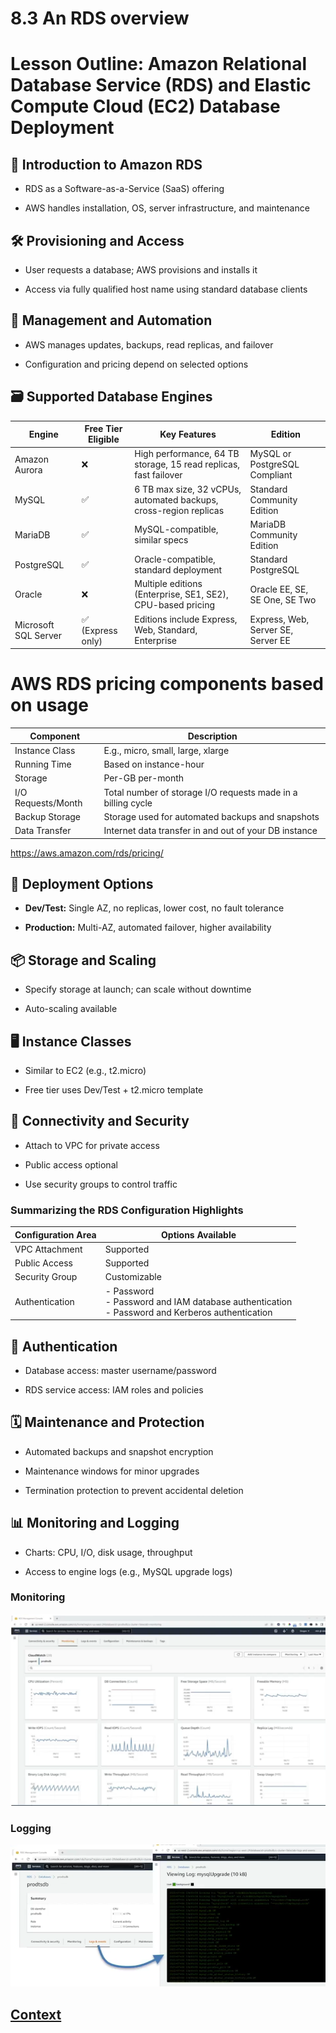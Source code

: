 # 8.3 An RDS overview 

# Lesson Outline: Amazon Relational Database Service (RDS) and Elastic Compute Cloud (EC2) Database Deployment
## 🧩 Introduction to Amazon RDS
* RDS as a Software-as-a-Service (SaaS) offering

* AWS handles installation, OS, server infrastructure, and maintenance

## 🛠 Provisioning and Access
* User requests a database; AWS provisions and installs it

* Access via fully qualified host name using standard database clients

## 🔧 Management and Automation
* AWS manages updates, backups, read replicas, and failover

* Configuration and pricing depend on selected options

## 🗃 Supported Database Engines

| Engine               | Free Tier Eligible     | Key Features                                                                 | Edition                              |
|----------------------|------------------------|------------------------------------------------------------------------------|---------------------------------------|
| Amazon Aurora        | ❌                     | High performance, 64 TB storage, 15 read replicas, fast failover            | MySQL or PostgreSQL Compliant         |
| MySQL                | ✅                     | 6 TB max size, 32 vCPUs, automated backups, cross-region replicas           | Standard Community Edition            |
| MariaDB              | ✅                     | MySQL-compatible, similar specs                                             | MariaDB Community Edition             |
| PostgreSQL           | ✅                     | Oracle-compatible, standard deployment                                      | Standard PostgreSQL                   |
| Oracle               | ❌                     | Multiple editions (Enterprise, SE1, SE2), CPU-based pricing                 | Oracle EE, SE, SE One, SE Two         |
| Microsoft SQL Server | ✅ (Express only)      | Editions include Express, Web, Standard, Enterprise                         | Express, Web, Server SE, Server EE    |


# AWS RDS pricing components based on usage

| Component         | Description                                                                 |
|------------------|-----------------------------------------------------------------------------|
| Instance Class    | E.g., micro, small, large, xlarge                                           |
| Running Time      | Based on instance-hour                                                      |
| Storage           | Per-GB per-month                                                            |
| I/O Requests/Month| Total number of storage I/O requests made in a billing cycle                |
| Backup Storage    | Storage used for automated backups and snapshots                            |
| Data Transfer     | Internet data transfer in and out of your DB instance                       |

https://aws.amazon.com/rds/pricing/


## 🧪 Deployment Options
* **Dev/Test:** Single AZ, no replicas, lower cost, no fault tolerance

* **Production:** Multi-AZ, automated failover, higher availability

## 📦 Storage and Scaling
* Specify storage at launch; can scale without downtime

* Auto-scaling available

## 🖥 Instance Classes
* Similar to EC2 (e.g., t2.micro)

* Free tier uses Dev/Test + t2.micro template

## 🔐 Connectivity and Security
* Attach to VPC for private access

* Public access optional

* Use security groups to control traffic
  
### Summarizing the RDS Configuration Highlights
| Configuration Area | Options Available                                      |
|--------------------|--------------------------------------------------------|
| VPC Attachment     | Supported                                              |
| Public Access      | Supported                                              |
| Security Group     | Customizable                                           |
| Authentication     | - Password<br>- Password and IAM database authentication<br>- Password and Kerberos authentication |



## 🔑 Authentication
* Database access: master username/password

* RDS service access: IAM roles and policies

## 🗓 Maintenance and Protection
* Automated backups and snapshot encryption

* Maintenance windows for minor upgrades

* Termination protection to prevent accidental deletion

## 📊 Monitoring and Logging
* Charts: CPU, I/O, disk usage, throughput

* Access to engine logs (e.g., MySQL upgrade logs)

### Monitoring

![RDS_Instance_Monitoring.png](./IMAGES/RDS_Instance_Monitoring.png)

### Logging

![Logging.png](./IMAGES/Logging.png)
 
 
 
 ## [Context](./../context.md)